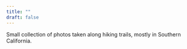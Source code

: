 ```yaml
---
title: ""
draft: false
---
```

Small collection of photos taken along hiking trails, mostly in Southern California. 
